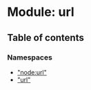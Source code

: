 # Module: url

## Table of contents

### Namespaces

- [&quot;node:url&quot;](url._node_url_.md)
- [&quot;url&quot;](url._url_.md)
